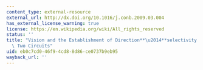 ```yaml
---
content_type: external-resource
external_url: http://dx.doi.org/10.1016/j.conb.2009.03.004
has_external_license_warning: true
license: https://en.wikipedia.org/wiki/All_rights_reserved
status: ''
title: "Vision and the Establishment of Direction**\u2014**selectivity: a Tale of\
  \ Two Circuits"
uid: eb0c7cd0-46f9-4cd8-8d86-ce0737b9eb95
wayback_url: ''
---
```

